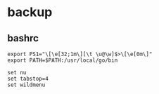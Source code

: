 # backup

## bashrc
``` shell
export PS1="\[\e[32;1m\][\t \u@\w]$>\[\e[0m\]"
export PATH=$PATH:/usr/local/go/bin

set nu
set tabstop=4
set wildmenu
```
